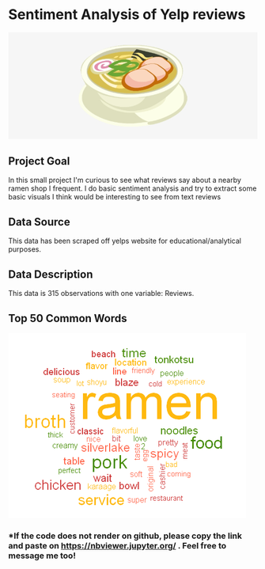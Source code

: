 # Sentiment Analysis of Yelp reviews

![](pictures/106-1066301_yakibuta-ramen-ramen-cartoon-transparent.png)

## Project Goal
In this small project I'm curious to see what reviews say about a nearby ramen shop I frequent. I do basic sentiment analysis and try to extract some basic visuals I think would be interesting to see from text reviews

## Data Source
This data has been scraped off yelps website for educational/analytical purposes.

## Data Description
This data is 315 observations with one variable: Reviews.



##              Top 50 Common Words

![](pictures/Silverlake%20Wordcloud.PNG)

### *If the code does not render on github, please copy the link and paste on https://nbviewer.jupyter.org/ . Feel free to message me too!
